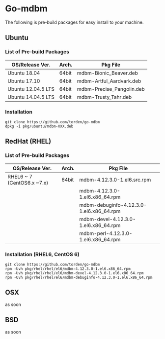 # Go-mdbm

The following is pre-build packages for easy install to your machine.

## Ubuntu

### List of Pre-build Packages

|OS/Release Ver.|Arch.|Pkg File|
|---|---|---|
|Ubuntu 18.04|64bit|mdbm-Bionic_Beaver.deb|
|Ubuntu 17.10|64bit|mdbm-Artful_Aardvark.deb|
|Ubuntu 12.04.5 LTS|64bit|mdbm-Precise_Pangolin.deb|
|Ubuntu 14.04.5 LTS|64bit|mdbm-Trusty_Tahr.deb|

### Installation

```shell
git clone https://github.com/torden/go-mdbm
dpkg -i pkg/ubuntu/mdbm-XXX.deb
```

## RedHat (RHEL)

### List of Pre-build Packages

|OS/Release Ver.|Arch.|Pkg File|
|---|---|---|
|RHEL6 ~ 7 (CentOS6.x ~7.x)|64bit|mdbm-4.12.3.0-1.el6.src.rpm|
|||mdbm-4.12.3.0-1.el6.x86_64.rpm|
|||mdbm-debuginfo-4.12.3.0-1.el6.x86_64.rpm|
|||mdbm-devel-4.12.3.0-1.el6.x86_64.rpm|
|||mdbm-perl-4.12.3.0-1.el6.x86_64.rpm|

### Installation (RHEL6, CentOS 6)

```shell
git clone https://github.com/torden/go-mdbm
rpm -Uvh pkg/rhel/rhel/el6/mdbm-4.12.3.0-1.el6.x86_64.rpm
rpm -Uvh pkg/rhel/rhel/el6/mdbm-devel-4.12.3.0-1.el6.x86_64.rpm
rpm -Uvh pkg/rhel/rhel/el6/mdbm-debuginfo-4.12.3.0-1.el6.x86_64.rpm
```


## OSX

as soon

## BSD

as soon


